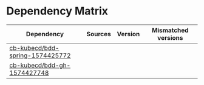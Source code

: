 # Dependency Matrix

Dependency | Sources | Version | Mismatched versions
---------- | ------- | ------- | -------------------
[cb-kubecd/bdd-spring-1574425772](https://github.com/cb-kubecd/bdd-spring-1574425772.git) |  | []() | 
[cb-kubecd/bdd-gh-1574427748](https://github.com/cb-kubecd/bdd-gh-1574427748.git) |  | []() | 

